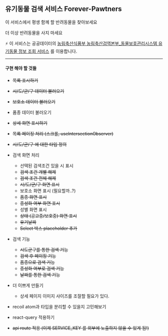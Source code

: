 ## 유기동물 검색 서비스 Forever-Pawtners

이 서비스에서 평생 함께 할 반려동물을 찾아보세요

더 이상 반려동물을 사지 마세요

⚡️ 이 서비스는 공공데이터의 [농림축산식품부 농림축산검역본부\_동물보호관리시스템 유기동물 정보 조회 서비스](https://www.data.go.kr/tcs/dss/selectApiDataDetailView.do?publicDataPk=15098931) 를 이용합니다.

---

#### 구현 해야 할 것들

- ~~목록 표시하기~~
- ~~시/도/군/구 데이터 불러오기~~
- ~~보호소 데이터 불러오기~~
- 품종 데이터 불러오기
- ~~상세 화면 표시하기~~
- ~~목록 페이징 처리 (스크롤, useIntersectionObserver)~~
- ~~시/도/군/구 에 대한 타입 정의~~
- 검색 화면 처리

  - 선택된 검색조건 있을 시 표시
  - ~~검색 조건 개별 해제~~
  - ~~검색 조건 전체 해제~~
  - ~~시/도/군/구 화면 표시~~
  - 보호소 화면 표시 (필요할까..?)
  - ~~품종 화면 표시~~
  - ~~중성화 여부 화면 표시~~
  - 성별 화면 표시
  - ~~상태 (공고중/보호중) 화면 표시~~
  - ~~유기날짜~~
  - ~~Select 박스 placeholder 추가~~

- 검색 기능

  - ~~시도군구를 통한 검색 기능~~
  - ~~검색 후 페이징 기능~~
  - ~~품종으로 검색 기능~~
  - ~~중성화 여부로 검색 기능~~
  - ~~날짜를 통한 검색 기능~~

- 더 이쁘게 만들기

  - 상세 페이지 이미지 사이즈를 조절할 필요가 있다.

- recoil atom과 타입을 분리할 수 있을지 고민해보기
- react-query 적용하기
- ~~api route 적용 (이제 SERVICE_KEY 를 외부에 노출하지 않을 수 있게 됨!)~~
